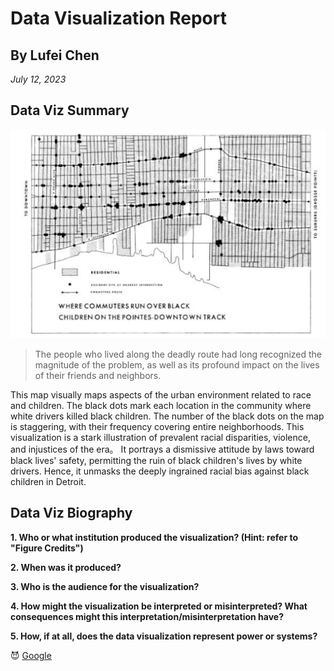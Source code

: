 # Data Visualization Report
## By Lufei Chen
*July 12, 2023*

## Data Viz Summary
![Data Visualization](./images/1.png)
> The people who lived along the deadly route had long recognized the magnitude of the problem, as well as its profound impact on the lives of their friends and neighbors.

This map visually maps aspects of the urban environment related to race and children. The black dots mark each location in the community where white drivers killed black children. The number of the black dots on the map is staggering, with their frequency covering entire neighborhoods.
This visualization is a stark illustration of prevalent racial disparities, violence, and injustices of the era。 It portrays a dismissive attitude by laws toward black lives' safety, permitting the ruin of black children's lives by white drivers. Hence, it unmasks the deeply ingrained racial bias against black children in Detroit.

## Data Viz Biography
**1. Who or what institution produced the visualization? (Hint: refer to "Figure Credits")** <br>

**2. When was it produced?** <br>

**3. Who is the audience for the visualization?** <br>

**4. How might the visualization be interpreted or misinterpreted? What consequences might this interpretation/misinterpretation have?** <br>

**5. How, if at all, does the data visualization represent power or systems?** <br>

😈
[Google](https://www.google.com)
